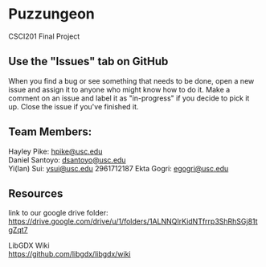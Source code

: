 # Puzzungeon
CSCI201 Final Project

## Use the "Issues" tab on GitHub

When you find a bug or see something that needs to be done, open a new issue and assign it to anyone who might know how to do it. Make a comment on an issue and label it as "in-progress" if you decide to pick it up. Close the issue if you've finished it.

## Team Members:  
Hayley Pike: hpike@usc.edu  
Daniel Santoyo: dsantoyo@usc.edu  
Yi(Ian) Sui: ysui@usc.edu  2961712187
Ekta Gogri: egogri@usc.edu  

## Resources
link to our google drive folder:  
https://drive.google.com/drive/u/1/folders/1ALNNQIrKidNTfrrp3ShRhSGj81tgZqt7  

LibGDX Wiki  
https://github.com/libgdx/libgdx/wiki

